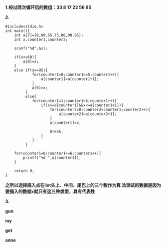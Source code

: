 **1.经过两次循环后的数组：33 8 17 22 56 95**

**2.**


```
#include<stdio.h>
int main(){
	int a[7]={0,60,65,75,80,90,95};
	int x,counter1,counter2;
	
	scanf("%d",&x);
	
	if(x<=60){	
		a[0]=x;
	}	
	else if(x>=95){
			for(counter1=0;counter1<=5;counter1++){
				a[counter1]=a[counter1+1];
			}
			a[6]=x;
		 }
		 else{
			for(counter1=1;counter1<6;counter1++){
				if(x>=a[counter1]&&x<=a[counter1+1]){
					for(counter2=0;counter2<counter1;counter2++){
						a[counter2]=a[counter2+1];
					}
					a[counter1]=x; 
					
					break;
				}
			}
		 }
	
	for(counter1=0;counter1<=6;counter1++){
		printf("%d ",a[counter1]);
	}
	
	return 0;
} 
```

**之所以选择插入点在list头上、中间、尾巴上的三个数作为算
法测试的数据是因为要插入的数据x就只有这三种类型，具有代表性**

**3.**

**gun**

**my**

**get**

**anne**
